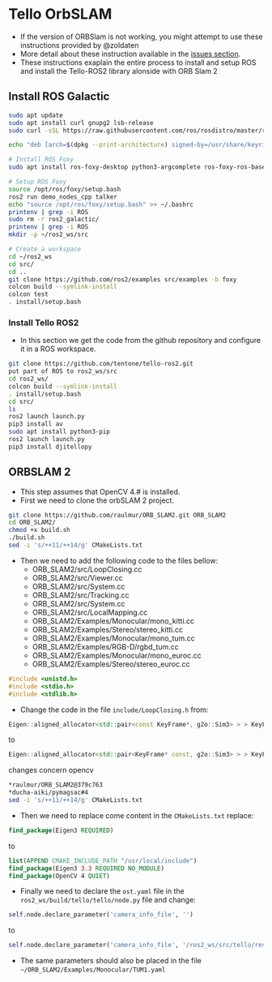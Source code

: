 # Tello OrbSLAM

 - If the version of ORBSlam is not working, you might attempt to use these instructions provided by @zoldaten
 - More detail about these instruction available in the [issues section](https://github.com/tentone/tello-ros2/issues/7).
 - These instructions exaplain the entire process to install and setup ROS and install the Tello-ROS2 library alonside with ORB Slam 2


## Install ROS Galactic

``` bash
sudo apt update
sudo apt install curl gnupg2 lsb-release
sudo curl -sSL https://raw.githubusercontent.com/ros/rosdistro/master/ros.key -o /usr/share/keyrings/ros-archive-keyring.gpg

echo "deb [arch=$(dpkg --print-architecture) signed-by=/usr/share/keyrings/ros-archive-keyring.gpg] http://packages.ros.org/ros2/ubuntu $(. /etc/os-release && echo $UBUNTU_CODENAME) main" | sudo tee /etc/apt/sources.list.d/ros2.list > /dev/null

# Install ROS Foxy
sudo apt install ros-foxy-desktop python3-argcomplete ros-foxy-ros-base python3-argcomplete ros-dev-tools

# Setup ROS Foxy
source /opt/ros/foxy/setup.bash
ros2 run demo_nodes_cpp talker
echo "source /opt/ros/foxy/setup.bash" >> ~/.bashrc
printenv | grep -i ROS
sudo rm -r ros2_galactic/
printenv | grep -i ROS
mkdir -p ~/ros2_ws/src

# Create a workspace
cd ~/ros2_ws
cd src/
cd ..
git clone https://github.com/ros2/examples src/examples -b foxy
colcon build --symlink-install
colcon test
. install/setup.bash
```

### Install Tello ROS2

 - In this section we get the code from the github repository and configure it in a ROS workspace.

``` bash
git clone https://github.com/tentone/tello-ros2.git
put part of ROS to ros2_ws/src
cd ros2_ws/
colcon build --symlink-install
. install/setup.bash
cd src/
ls
ros2 launch launch.py
pip3 install av
sudo apt install python3-pip
ros2 launch launch.py
pip3 install djitellopy
```

## ORBSLAM 2

 - This step assumes that OpenCV 4.# is installed.
 - First we need to clone the orbSLAM 2 project.

``` bash
git clone https://github.com/raulmur/ORB_SLAM2.git ORB_SLAM2
cd ORB_SLAM2/
chmod +x build.sh
./build.sh
sed -i 's/++11/++14/g' CMakeLists.txt
```

 - Then we need to add the following code to the files bellow:
    - ORB_SLAM2/src/LoopClosing.cc
    - ORB_SLAM2/src/Viewer.cc
    - ORB_SLAM2/src/System.cc
    - ORB_SLAM2/src/Tracking.cc
    - ORB_SLAM2/src/System.cc
    - ORB_SLAM2/src/LocalMapping.cc
    - ORB_SLAM2/Examples/Monocular/mono_kitti.cc
    - ORB_SLAM2/Examples/Stereo/stereo_kitti.cc
    - ORB_SLAM2/Examples/Monocular/mono_tum.cc
    - ORB_SLAM2/Examples/RGB-D/rgbd_tum.cc
    - ORB_SLAM2/Examples/Monocular/mono_euroc.cc
    - ORB_SLAM2/Examples/Stereo/stereo_euroc.cc
``` c
#include <unistd.h>
#include <stdio.h>
#include <stdlib.h>
```

 - Change the code in the file  `include/LoopClosing.h` from:

``` c++
Eigen::aligned_allocator<std::pair<const KeyFrame*, g2o::Sim3> > > KeyFrameAndPose;
```
to
``` c++
Eigen::aligned_allocator<std::pair<KeyFrame* const, g2o::Sim3> > > KeyFrameAndPose;
```

changes concern opencv

``` bash
*raulmur/ORB_SLAM2@379c763
*ducha-aiki/pymagsac#4
sed -i 's/++11/++14/g' CMakeLists.txt
```

 - Then we need to replace come content in the `CMakeLists.txt` replace:
``` cmake
find_package(Eigen3 REQUIRED)
```
to

``` cmake
list(APPEND CMAKE_INCLUDE_PATH "/usr/local/include")
find_package(Eigen3 3.3 REQUIRED NO_MODULE)
find_package(OpenCV 4 QUIET)
```

 - Finally we need to declare the `ost.yaml` file in the `ros2_ws/build/tello/tello/node.py` file and change:
``` python
self.node.declare_parameter('camera_info_file', '')
```
to
``` python
self.node.declare_parameter('camera_info_file', '/ros2_ws/src/tello/resource/ost.yaml')
```
 - The same parameters should also be placed in the file `~/ORB_SLAM2/Examples/Monocular/TUM1.yaml`